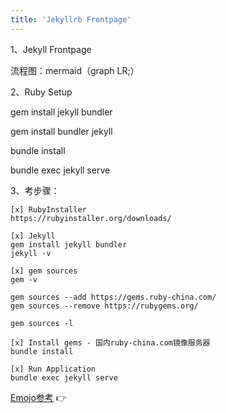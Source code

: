 ```yaml
---
title: 'Jekyllrb Frontpage'
---
```

   
1、Jekyll Frontpage  
<div class="mermaid">
流程图：mermaid（graph LR;） 
</div>

  
2、Ruby Setup

gem install jekyll bundler

gem install bundler jekyll

bundle install 

bundle exec jekyll serve


3、考步骤：  
```
[x] RubyInstaller
https://rubyinstaller.org/downloads/

[x] Jekyll
gem install jekyll bundler
jekyll -v

[x] gem sources
gem -v

gem sources --add https://gems.ruby-china.com/
gem sources --remove https://rubygems.org/

gem sources -l

[x] Install gems - 国内ruby-china.com镜像服务器
bundle install

[x] Run Application
bundle exec jekyll serve
```


<a href="https://www.webfx.com/tools/emoji-cheat-sheet/" target="_blank">Emojo参考</a> :point_right:
